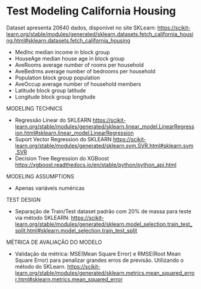 # Test Modeling California Housing
Dataset apresenta 20640 dados, disponível no site SKLearn: https://scikit-learn.org/stable/modules/generated/sklearn.datasets.fetch_california_housing.html#sklearn.datasets.fetch_california_housing

- MedInc        median income in block group
- HouseAge      median house age in block group
- AveRooms      average number of rooms per household
- AveBedrms     average number of bedrooms per household
- Population    block group population
- AveOccup      average number of household members
- Latitude      block group latitude
- Longitude     block group longitude

MODELING TECHNICS
- Regressão Linear do SKLEARN https://scikit-learn.org/stable/modules/generated/sklearn.linear_model.LinearRegression.html#sklearn.linear_model.LinearRegression
- Suport Vector Regression do SKLEARN https://scikit-learn.org/stable/modules/generated/sklearn.svm.SVR.html#sklearn.svm.SVR
- Decision Tree Regression do XGBoost https://xgboost.readthedocs.io/en/stable/python/python_api.html

MODELING ASSUMPTIONS
- Apenas variáveis numéricas

TEST DESIGN
- Separação de Train/Test dataset padrão com 20% de massa para teste via método SKLEARN: https://scikit-learn.org/stable/modules/generated/sklearn.model_selection.train_test_split.html#sklearn.model_selection.train_test_split

MÉTRICA DE AVALIAÇÃO DO MODELO
- Validação da métrica: MSE(Mean Square Error) e RMSE(Root Mean Square Error) para penalizar grandes erros de previsão. Utilizando o método do SKLearn. https://scikit-learn.org/stable/modules/generated/sklearn.metrics.mean_squared_error.html#sklearn.metrics.mean_squared_error
